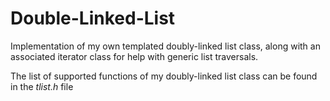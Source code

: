 # Double-Linked-List
Implementation of my own templated doubly-linked list class, along with an associated iterator class for help with generic list traversals.

The list of supported functions of my doubly-linked list class can be found in the *tlist.h* file
